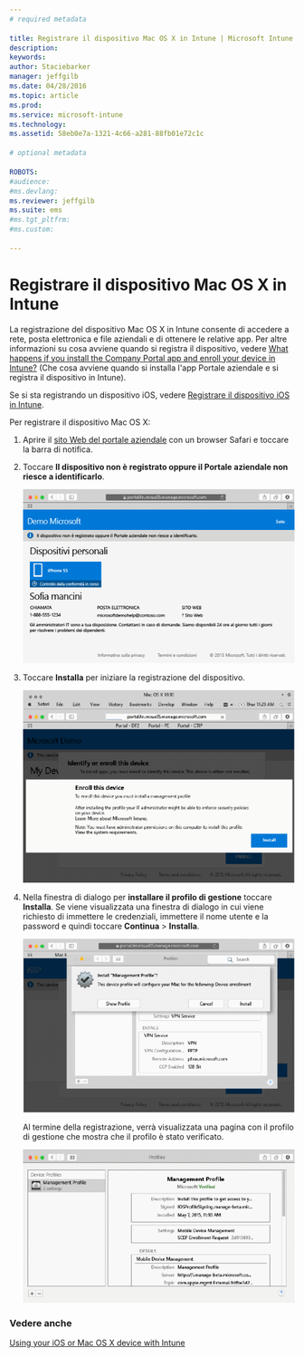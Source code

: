 ```yaml
---
# required metadata

title: Registrare il dispositivo Mac OS X in Intune | Microsoft Intune
description:
keywords:
author: Staciebarker
manager: jeffgilb
ms.date: 04/28/2016
ms.topic: article
ms.prod:
ms.service: microsoft-intune
ms.technology:
ms.assetid: 58eb0e7a-1321-4c66-a281-88fb01e72c1c

# optional metadata

ROBOTS:
#audience:
#ms.devlang:
ms.reviewer: jeffgilb
ms.suite: ems
#ms.tgt_pltfrm:
#ms.custom:

---
```



# Registrare il dispositivo Mac OS X in Intune

La registrazione del dispositivo Mac OS X in Intune consente di accedere a rete, posta elettronica e file aziendali e di ottenere le relative app. Per altre informazioni su cosa avviene quando si registra il dispositivo, vedere [What happens if you install the Company Portal app and enroll your device in Intune?](what-happens-if-you-install-the-company-portal-app-and-enroll-your-device-in-intune-ios.md) (Che cosa avviene quando si installa l'app Portale aziendale e si registra il dispositivo in Intune).

Se si sta registrando un dispositivo iOS, vedere [Registrare il dispositivo iOS in Intune](enroll-your-device-in-intune-ios.md).


Per registrare il dispositivo Mac OS X:

1.  Aprire il [sito Web del portale aziendale](https://portal.manage.microsoft.com) con un browser Safari e toccare la barra di notifica.

2.  Toccare **Il dispositivo non è registrato oppure il Portale aziendale non riesce a identificarlo**.

    ![device-not-enrolled](./media/1-macosx-enroll-tap-enroll.png) 

3.  Toccare **Installa** per iniziare la registrazione del dispositivo.

    ![tap-install-to-enroll](./media/2-macosx-enroll--install-button.png) 

4.  Nella finestra di dialogo per **installare il profilo di gestione** toccare **Installa**. Se viene visualizzata una finestra di dialogo in cui viene richiesto di immettere le credenziali, immettere il nome utente e la password e quindi toccare **Continua** &gt; **Installa**.

    ![install-management-profile](./media/3-macosx-enroll-tap-install.png) 

    Al termine della registrazione, verrà visualizzata una pagina con il profilo di gestione che mostra che il profilo è stato verificato.

    ![management-profile-verified](./media/4-macosx-enroll-done.png) 

### Vedere anche
[Using your iOS or Mac OS X device with Intune](using-your-ios-or-mac-os-x-device-with-intune.md)

<!--HONumber=May16_HO2-->



